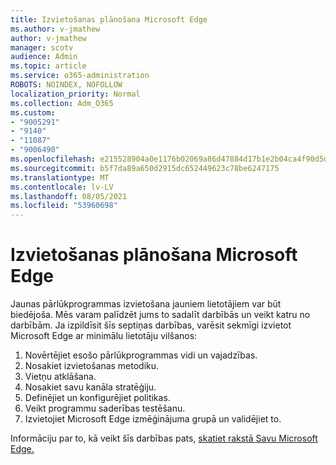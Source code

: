 ```yaml
---
title: Izvietošanas plānošana Microsoft Edge
ms.author: v-jmathew
author: v-jmathew
manager: scotv
audience: Admin
ms.topic: article
ms.service: o365-administration
ROBOTS: NOINDEX, NOFOLLOW
localization_priority: Normal
ms.collection: Adm_O365
ms.custom:
- "9005291"
- "9140"
- "11087"
- "9006490"
ms.openlocfilehash: e215528904a0e1176b02069a86d47884d17b1e2b04ca4f90d5deedbeb82f5dc9
ms.sourcegitcommit: b5f7da89a650d2915dc652449623c78be6247175
ms.translationtype: MT
ms.contentlocale: lv-LV
ms.lasthandoff: 08/05/2021
ms.locfileid: "53960698"
---
```

# <a name="plan-your-deployment-of-microsoft-edge"></a>Izvietošanas plānošana Microsoft Edge

Jaunas pārlūkprogrammas izvietošana jauniem lietotājiem var būt biedējoša. Mēs varam palīdzēt jums to sadalīt darbībās un veikt katru no darbībām. Ja izpildīsit šīs septiņas darbības, varēsit sekmīgi izvietot Microsoft Edge ar minimālu lietotāju vilšanos:

1. Novērtējiet esošo pārlūkprogrammas vidi un vajadzības.
2. Nosakiet izvietošanas metodiku.
3. Vietņu atklāšana.
4. Nosakiet savu kanāla stratēģiju.
5. Definējiet un konfigurējiet politikas.
6. Veikt programmu saderības testēšanu.
7. Izvietojiet Microsoft Edge izmēģinājuma grupā un validējiet to.

Informāciju par to, kā veikt šīs darbības pats, [skatiet rakstā Savu Microsoft Edge.](https://go.microsoft.com/fwlink/?linkid=2129990)
